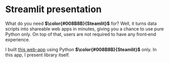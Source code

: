 # Streamlit presentation

What  do you need **$\color{#008B8B}{Steamlit}$** for? Well, it turns data scripts into shareable web apps in minutes, giving you a chance to use pure Python only. On top of that, users are not required to have any front‑end experience.
<br/>

I built [this web-app]() using Python **$\color{#008B8B}{Steamlit}$** only. In this app, I present library itself.
